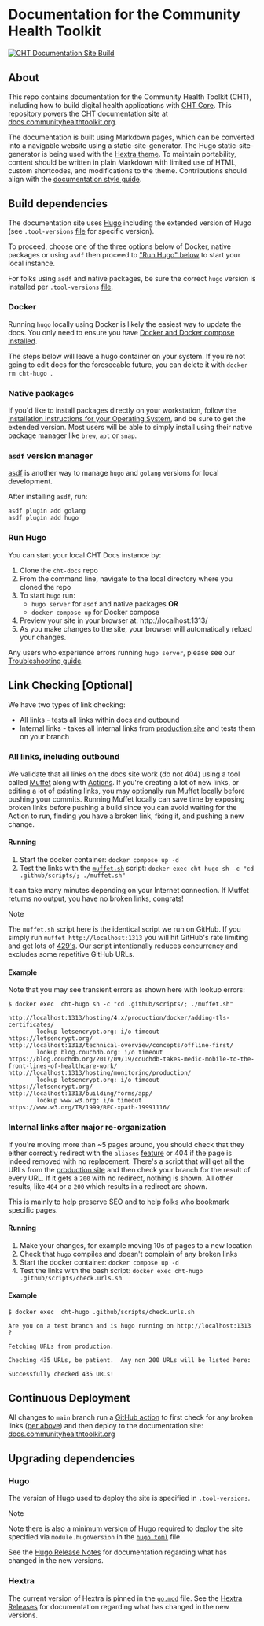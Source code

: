 # Documentation for the Community Health Toolkit

[![CHT Documentation Site Build](https://github.com/medic/cht-docs/workflows/CHT%20Documentation%20Site%20Build/badge.svg)](https://github.com/medic/cht-docs/actions)

## About

This repo contains documentation for the Community Health Toolkit (CHT), including how to build digital health applications with [CHT Core](https://github.com/medic/cht-core). This repository powers the CHT documentation site at [docs.communityhealthtoolkit.org](https://docs.communityhealthtoolkit.org).

The documentation is built using Markdown pages, which can be converted into a navigable website using a static-site-generator. The Hugo static-site-generator is being used with the [Hextra theme](https://themes.gohugo.io/themes/hextra/). To maintain portability, content should be written in plain Markdown with limited use of HTML, custom shortcodes, and modifications to the theme. Contributions should align with the [documentation style guide](https://docs.communityhealthtoolkit.org/contribute/docs/style-guide/).

## Build dependencies

The documentation site uses [Hugo](https://gohugo.io/) including the extended version of Hugo (see `.tool-versions` [file](https://github.com/medic/cht-docs/blob/main/.tool-versions) for specific version).

To proceed, choose one of the three options below of Docker, native packages or using `asdf` then proceed to ["Run Hugo" below](#run-hugo) to start your local instance.

For folks using `asdf` and native packages, be sure the correct `hugo` version is installed per `.tool-versions` [file](https://github.com/medic/cht-docs/blob/main/.tool-versions).

### Docker

Running `hugo` locally using Docker is likely the easiest way to update the docs.  You only need to ensure you have [Docker and Docker compose installed](https://docs.docker.com/compose/install/).

The steps below will leave a hugo container on your system.  If you're not going to edit docs for the foreseeable future, you can delete it with `docker rm cht-hugo `.

### Native packages

If you'd like to install packages directly on your workstation, follow the [installation instructions for your Operating System](https://gohugo.io/getting-started/installing/), and be sure to get the extended version. Most users will be able to simply install using their native package manager like `brew`, `apt` or `snap`.

### `asdf` version manager

[asdf](https://asdf-vm.com/guide/getting-started.html) is another way to manage `hugo` and `golang` versions for local development.

After installing `asdf`, run:
```shell
asdf plugin add golang
asdf plugin add hugo
```

### Run Hugo

You can start your local CHT Docs instance by:

1. Clone the `cht-docs` repo
2. From the command line, navigate to the local directory where you cloned the repo
3. To start `hugo` run:
   * `hugo server` for `asdf` and native packages **OR**
   * `docker compose up` for Docker compose
4. Preview your site in your browser at: http://localhost:1313/
5. As you make changes to the site, your browser will automatically reload your changes.

Any users who experience errors running `hugo server`, please see our [Troubleshooting guide](./troubleshooting.md).

## Link Checking [Optional]

We have two types of link checking:

* All links - tests all links within docs and outbound
* Internal links - takes all internal links from [production site](https://docs.communityhealthtoolkit.org/) and tests them on your branch

### All links, including outbound 

We validate that all links on the docs site work (do not 404) using a tool called [Muffet](https://github.com/raviqqe/muffet) along with [Actions](https://github.com/features/actions). If you're creating a lot of new links, or editing a lot of existing links, you may optionally run Muffet locally before pushing your commits. Running Muffet locally can save time by exposing broken links before pushing a build since you can avoid waiting for the Action to run, finding you have a broken link, fixing it, and pushing a new change.

#### Running

1. Start the docker container: `docker compose up -d`
2. Test the links with the [`muffet.sh`](https://github.com/medic/cht-docs/blob/main/.github/scripts/muffet.sh) script: `docker exec cht-hugo sh -c "cd .github/scripts/; ./muffet.sh"`
  
It can take many minutes depending on your Internet connection. If Muffet returns no output, you have no broken links, congrats! 

> [!NOTE] 
> The `muffet.sh` script here is the identical script we run on GitHub. If you simply run `muffet http://localhost:1313` you will hit GitHub's rate limiting and get lots of [429's](https://developer.mozilla.org/en-US/docs/Web/HTTP/Status/429). Our script intentionally reduces concurrency and excludes some repetitive GitHub URLs.

#### Example

Note that you may see transient errors as shown here with lookup errors:


```shell
$ docker exec  cht-hugo sh -c "cd .github/scripts/; ./muffet.sh" 

http://localhost:1313/hosting/4.x/production/docker/adding-tls-certificates/
        lookup letsencrypt.org: i/o timeout     https://letsencrypt.org/
http://localhost:1313/technical-overview/concepts/offline-first/
        lookup blog.couchdb.org: i/o timeout    https://blog.couchdb.org/2017/09/19/couchdb-takes-medic-mobile-to-the-front-lines-of-healthcare-work/
http://localhost:1313/hosting/monitoring/production/
        lookup letsencrypt.org: i/o timeout     https://letsencrypt.org/
http://localhost:1313/building/forms/app/
        lookup www.w3.org: i/o timeout  https://www.w3.org/TR/1999/REC-xpath-19991116/ 
```

### Internal links after major re-organization

If you're moving more than ~5 pages around, you should check that they either correctly redirect with the `aliases` [feature](https://hugo-docs.netlify.app/en/content-management/urls/#aliases) or 404 if the page is indeed removed with no replacement.  There's a script that will get all the URLs from the [production site](https://docs.communityhealthtoolkit.org/) and then check your branch for the result of every URL.  If it gets a `200` with no redirect, nothing is shown.  All other results, like `404` or a `200` which results in a redirect are shown.

This is mainly to help preserve SEO and to help folks who bookmark specific pages.  

#### Running

1. Make your changes, for example moving 10s of pages to a new location
2. Check that `hugo` compiles and doesn't complain of any broken links
3. Start the docker container: `docker compose up -d`
4. Test the links with the bash script: `docker exec cht-hugo .github/scripts/check.urls.sh`

#### Example

```shell
$ docker exec  cht-hugo .github/scripts/check.urls.sh           

Are you on a test branch and is hugo running on http://localhost:1313 ?

Fetching URLs from production.

Checking 435 URLs, be patient.  Any non 200 URLs will be listed here:

Successfully checked 435 URLs!
```

## Continuous Deployment

All changes to `main` branch run a [GitHub action](.github/workflows/ci.yml) to first check for any broken links ([per above](#link-checking-optional)) and then deploy to the documentation site: [docs.communityhealthtoolkit.org](https://docs.communityhealthtoolkit.org)

## Upgrading dependencies

### Hugo

The version of Hugo used to deploy the site is specified in `.tool-versions`. 

> [!NOTE] 
> Note there is also a minimum version of Hugo required to deploy the site specified via `module.hugoVersion` in the [`hugo.toml`](./hugo.toml) file.

See the [Hugo Release Notes](https://github.com/gohugoio/hugo/releases) for documentation regarding what has changed in the new versions.

### Hextra

The current version of Hextra is pinned in the [`go.mod`](./go.mod) file. See the [Hextra Releases](https://github.com/imfing/hextra/releases) for documentation regarding what has changed in the new versions.
